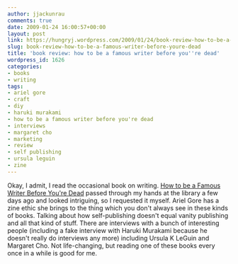 ```yaml
---
author: jjackunrau
comments: true
date: 2009-01-24 16:00:57+00:00
layout: post
link: https://hungryj.wordpress.com/2009/01/24/book-review-how-to-be-a-famous-writer-before-youre-dead/
slug: book-review-how-to-be-a-famous-writer-before-youre-dead
title: 'book review: how to be a famous writer before you''re dead'
wordpress_id: 1626
categories:
- books
- writing
tags:
- ariel gore
- craft
- diy
- haruki murakami
- how to be a famous writer before you're dead
- interviews
- margaret cho
- marketing
- review
- self publishing
- ursula leguin
- zine
---
```


Okay, I admit, I read the occasional book on writing. [How to be a Famous Writer Before You're Dead](http://www.amazon.ca/Become-Famous-Writer-Before-Youre/dp/030734648X/) passed through my hands at the library a few days ago and looked intriguing, so I requested it myself. Ariel Gore has a zine ethic she brings to the thing which you don't always see in these kinds of books. Talking about how self-publishing doesn't equal vanity publishing and all that kind of stuff. There are interviews with a bunch of interesting people (including a fake interview with Haruki Murakami because he doesn't really do interviews any more) including Ursula K LeGuin and Margaret Cho. Not life-changing, but reading one of these books every once in a while is good for me.
